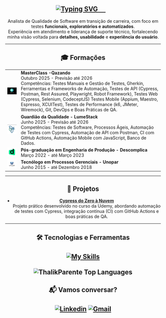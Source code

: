<div align="center">
  <h2>
    <a href="https://git.io/typing-svg">
      <img src="https://readme-typing-svg.demolab.com?font=Fira+Code&pause=1000&random=false&width=435&lines=Ol%C3%A1%2C+eu+sou+o+Th%C3%A1lik+Parente%21" alt="Typing SVG">
    </a>
  </h2> 

Analista de Qualidade de Software em transição de carreira, com foco em testes **funcionais, exploratórios e automatizados**.  
Experiência em atendimento e liderança de suporte técnico, fortalecendo minha visão voltada para **detalhes, usabilidade** e **experiência do usuário**.  

---

## 🎓 Formações

<table>
  <tr>
    <td align="center"><img src="./assets/Qazando.png" alt="Qazando" width="200"/></td>
    <td>
      <b>MasterClass  -Qazando</b><br/>
      Outubro 2025 - Previsão até 2026<br/>
      Competências: Testes Manuais e Gestão de Testes, Gherkin, Ferramentas e Frameworks de Automação, Testes de API (Cypress, Postman, Rest Assured, Playwright, Robot Framework), Testes Web (Cypress, Selenium, CodeceptJS) Testes Mobile (Appium, Maestro, Espresso, XCUITest), Testes de Performance (k6, JMeter, Wiremock), Git, DevOps e Boas Práticas de QA.
    </td>
  <tr>
    <td align="center"><img src="./assets/Lumestack.png" alt="Lumestack" width="80"/></td>
    <td>
      <b>Guardião da Qualidade - LumeStack</b><br/>
      Junho 2025 - Previsão até 2026<br/>
      Competências: Testes de Software, Processos Ágeis, Automação de Testes com Cypress, Automação de API com Postman, CI com GitHub Actions, Automação Mobile com JavaScript, Banco de Dados.
    </td>
  </tr>
  <tr>
    <td align="center"><img src="./assets/descomplica.png" alt="Descomplica" width="80"/></td>
    <td>
      <b>Pós-graduação em Engenharia de Produção - Descomplica</b><br/>
      Março 2022 - até Março 2023
    </td>
  </tr>
  <tr>
    <td align="center"><img src="./assets/unopar.jpg" alt="Unopar" width="80"/></td>
    <td>
      <b>Tecnólogo em Processos Gerenciais - Unopar</b><br/>
      Junho 2015 - até Dezembro 2018
    </td>
  </tr>
  </div>
</table>

---

## 📂 Projetos
- [**Cypress do Zero à Nuvem**](https://github.com/ThalikParente/cypress-do-zero-a-nuvem)  
  Projeto prático desenvolvido no curso da Udemy, abordando automação de testes com Cypress, integração contínua (CI) com GitHub Actions e boas práticas de QA.  

---

## 🛠️ Tecnologias e Ferramentas

[![My Skills](https://skillicons.dev/icons?i=cypress,html,css,js,github,postman,vscode,figma)](https://skillicons.dev)<br><br>
![ThalikParente Top Languages](https://github-readme-stats.vercel.app/api/top-langs/?username=thalikparente&theme=highcontrast&show_icons=true&hide_border=true&layout=compact)
---

## 📬 Vamos conversar?
[![Linkedin](https://img.shields.io/badge/LinkedIn-0A66C2?style=for-the-badge&logo=linkedin&logoColor=white)](https://www.linkedin.com/in/thálik-parente/) 
[![Gmail](https://img.shields.io/badge/Gmail-D14836?style=for-the-badge&logo=gmail&logoColor=white)](mailto:thalik.aparente@gmail.com)
---

